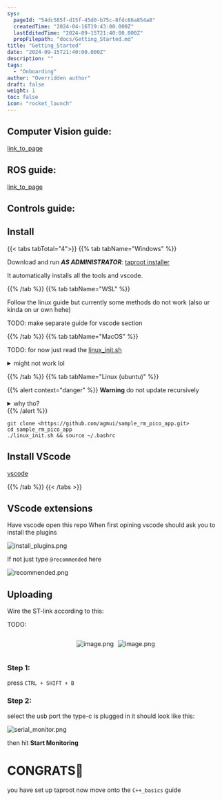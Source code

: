 ```yaml
---
sys:
  pageId: "54dc585f-d15f-45d0-b75c-8fdc66a854a8"
  createdTime: "2024-04-16T19:43:00.000Z"
  lastEditedTime: "2024-09-15T21:40:00.000Z"
  propFilepath: "docs/Getting_Started.md"
title: "Getting_Started"
date: "2024-09-15T21:40:00.000Z"
description: ""
tags:
  - "Onboarding"
author: "Overridden author"
draft: false
weight: 1
toc: false
icon: "rocket_launch"
---
```


## Computer Vision guide:

[link_to_page](86d45bc0-388b-4d26-8848-44f255f73d0e)

## ROS guide:

[link_to_page](3c76c1de-ec8f-46d6-8b0a-294005edc2d5)

## Controls guide:

## Install

{{< tabs tabTotal="4">}}
{{% tab tabName="Windows" %}}

Download and run _**AS ADMINISTRATOR**_: [taproot installer](https://github.com/Thornbots/TeachingFreshies/releases/tag/1.0)

It automatically installs all the tools and vscode.

{{% /tab %}}
{{% tab tabName="WSL" %}}

Follow the linux guide but currently some methods do not work (also ur kinda on ur own hehe)

TODO: make separate guide for vscode section

{{% /tab %}}
{{% tab tabName="MacOS" %}}

TODO: for now just read the [linux_init.sh](https://github.com/agmui/sample_rm_pico_app/blob/main/linux_init.sh)

<details>
<summary>might not work lol</summary>

`brew install libusb pkg-config`

Next install: [vscode](https://code.visualstudio.com/Download)

</details>

{{% /tab %}}
{{% tab tabName="Linux (ubuntu)" %}}

{{% alert context="danger" %}}
**Warning** do not update recursively
<details>
<summary>why tho?</summary>
There are some submodules that may go on for a while (like tinyusb) and I highly
recommend you don't need to get them.
If you want to see what submodules I update just look in `linux_init.sh`
</details>
{{% /alert %}}

```shell
git clone <https://github.com/agmui/sample_rm_pico_app.git>
cd sample_rm_pico_app
./linux_init.sh && source ~/.bashrc
```

## Install VScode

[vscode](https://code.visualstudio.com/Download)

{{% /tab %}}
{{< /tabs >}}

## VScode extensions

Have vscode open this repo
When first opining vscode should ask you to install the plugins

![install_plugins.png](https://prod-files-secure.s3.us-west-2.amazonaws.com/d518164a-d88e-44d1-a4ee-3adb3bd8bce0/89bd30f0-1825-4e77-867b-0a41ce370880/install_plugins.png?X-Amz-Algorithm=AWS4-HMAC-SHA256&X-Amz-Content-Sha256=UNSIGNED-PAYLOAD&X-Amz-Credential=ASIAZI2LB466RK4Z4CGC%2F20250306%2Fus-west-2%2Fs3%2Faws4_request&X-Amz-Date=20250306T181025Z&X-Amz-Expires=3600&X-Amz-Security-Token=IQoJb3JpZ2luX2VjEOn%2F%2F%2F%2F%2F%2F%2F%2F%2F%2FwEaCXVzLXdlc3QtMiJHMEUCIQCTBa%2FvvNMjtwWWAArIh%2FQ3C1UNlSdy%2FKLSkN%2Blxl8begIgYANNDxl%2FrYcnr65K7HLGoscdm7YeYmkqFbVnz2t7Mcsq%2FwMIMhAAGgw2Mzc0MjMxODM4MDUiDMbw5%2Bm%2B1GQmH5ohXyrcA1gH6yJCKaNgV4JsHCZJ9J6blvDULYbBNQVlVm2Rap2zN6JVnUqJHrXVyXzMJ0UpCHEn%2BTV6gY0MykNe0WTg0MEB4kb5WYWET%2BQLF9WgmfauVQmU2jqVd%2F7u7Ouhl8LTN1RQhylxbEQdydGhfYh04RAxWsM8X4poiMZzTYYCbwcL%2BVnf15slVw9TSqAFpmzz%2FDfSy6M38A5qV3DUe4DDeelG%2BOhyOQtdt7X84i1qOBNrjvuC5CkzFbo6B3qygQLPDI1n11m8nxgRbJEOWHSEZ4G%2FVBUBBFqqZ8Uz8gN4uZXLzqYc04lnB79qm6NfMIoQj9JeVca42%2BylN4fhfFvLuIAYhLGMk1Fnx5l0rLT0bmPx96ZYihd0NJ0MAsoIShP0OHwhtQImHn0tQt5vMweZAL4gsSCd09kQ9vwQ9OT18eHDZ3N%2B6ig4uKUcF3KKY7u8nwSpMTP7epW3Z7hCL6CHRiGFFzVGZPnCvV0UFN%2BYBohIJtXfgcHMgPDbozxhEmvTbV3syUO4h%2FzVUJD5i7%2FHAiTwbPU5fpAxJzaC2jlr%2FhwVsJoYSiOkyhIarAAXfRMxS%2FqqYfv477dUYeKNGo0S1qrIUKAJ4%2BT0%2BlYLAJpzxC8pf6R8%2FBihjmCvcJMBMJCup74GOqUBXyncfvUGpAjRbdI41dTYcvVGG6YB%2FMssRm6qt0%2FXf%2BFIPsgvW1yPtNXE1dq12lAE7i%2FIa15ewzNySz6EJp1SuLSYhpEVAvHvfVjzrEDYkwWpCjWUtwy8EmYwjc4hSmGXJuerazpAwxS%2BLYu1icO7Hle5RYauAKh9gGgRgKkeJ4Gc41r9jvDUxPcV9hg8Fxtw0sru0iGTVbdxUSsKC4GdUBA3VjTT&X-Amz-Signature=0834e8c5ad7a4649d05cf5071f9447e11259310b11a948ba14eb59b1289f40dc&X-Amz-SignedHeaders=host&x-id=GetObject)

If not just type `@recommended` here  

![recommended.png](https://prod-files-secure.s3.us-west-2.amazonaws.com/d518164a-d88e-44d1-a4ee-3adb3bd8bce0/61e661e9-5d85-4dfc-be0d-8d2097a5e793/recommended.png?X-Amz-Algorithm=AWS4-HMAC-SHA256&X-Amz-Content-Sha256=UNSIGNED-PAYLOAD&X-Amz-Credential=ASIAZI2LB466RK4Z4CGC%2F20250306%2Fus-west-2%2Fs3%2Faws4_request&X-Amz-Date=20250306T181025Z&X-Amz-Expires=3600&X-Amz-Security-Token=IQoJb3JpZ2luX2VjEOn%2F%2F%2F%2F%2F%2F%2F%2F%2F%2FwEaCXVzLXdlc3QtMiJHMEUCIQCTBa%2FvvNMjtwWWAArIh%2FQ3C1UNlSdy%2FKLSkN%2Blxl8begIgYANNDxl%2FrYcnr65K7HLGoscdm7YeYmkqFbVnz2t7Mcsq%2FwMIMhAAGgw2Mzc0MjMxODM4MDUiDMbw5%2Bm%2B1GQmH5ohXyrcA1gH6yJCKaNgV4JsHCZJ9J6blvDULYbBNQVlVm2Rap2zN6JVnUqJHrXVyXzMJ0UpCHEn%2BTV6gY0MykNe0WTg0MEB4kb5WYWET%2BQLF9WgmfauVQmU2jqVd%2F7u7Ouhl8LTN1RQhylxbEQdydGhfYh04RAxWsM8X4poiMZzTYYCbwcL%2BVnf15slVw9TSqAFpmzz%2FDfSy6M38A5qV3DUe4DDeelG%2BOhyOQtdt7X84i1qOBNrjvuC5CkzFbo6B3qygQLPDI1n11m8nxgRbJEOWHSEZ4G%2FVBUBBFqqZ8Uz8gN4uZXLzqYc04lnB79qm6NfMIoQj9JeVca42%2BylN4fhfFvLuIAYhLGMk1Fnx5l0rLT0bmPx96ZYihd0NJ0MAsoIShP0OHwhtQImHn0tQt5vMweZAL4gsSCd09kQ9vwQ9OT18eHDZ3N%2B6ig4uKUcF3KKY7u8nwSpMTP7epW3Z7hCL6CHRiGFFzVGZPnCvV0UFN%2BYBohIJtXfgcHMgPDbozxhEmvTbV3syUO4h%2FzVUJD5i7%2FHAiTwbPU5fpAxJzaC2jlr%2FhwVsJoYSiOkyhIarAAXfRMxS%2FqqYfv477dUYeKNGo0S1qrIUKAJ4%2BT0%2BlYLAJpzxC8pf6R8%2FBihjmCvcJMBMJCup74GOqUBXyncfvUGpAjRbdI41dTYcvVGG6YB%2FMssRm6qt0%2FXf%2BFIPsgvW1yPtNXE1dq12lAE7i%2FIa15ewzNySz6EJp1SuLSYhpEVAvHvfVjzrEDYkwWpCjWUtwy8EmYwjc4hSmGXJuerazpAwxS%2BLYu1icO7Hle5RYauAKh9gGgRgKkeJ4Gc41r9jvDUxPcV9hg8Fxtw0sru0iGTVbdxUSsKC4GdUBA3VjTT&X-Amz-Signature=4b1a0dcf7383ca3ee6b38501f5936598dacaf56bde7f0de58e1911d80ca686a0&X-Amz-SignedHeaders=host&x-id=GetObject)

## Uploading

Wire the ST-link according to this:

TODO:

<div style="display: flex;flex-direction: row; column-gap:10px; max-width: 630px;justify-content: center;">
<div>

![image.png](https://prod-files-secure.s3.us-west-2.amazonaws.com/d518164a-d88e-44d1-a4ee-3adb3bd8bce0/210ecb78-1116-4d7b-b9b7-2292f66fa2c2/image.png?X-Amz-Algorithm=AWS4-HMAC-SHA256&X-Amz-Content-Sha256=UNSIGNED-PAYLOAD&X-Amz-Credential=ASIAZI2LB466RJHWRPZ3%2F20250306%2Fus-west-2%2Fs3%2Faws4_request&X-Amz-Date=20250306T181029Z&X-Amz-Expires=3600&X-Amz-Security-Token=IQoJb3JpZ2luX2VjEOn%2F%2F%2F%2F%2F%2F%2F%2F%2F%2FwEaCXVzLXdlc3QtMiJHMEUCIA9v%2B1Vvo2XgGhrw7ryvdxQaXUxlzAsVD%2BbX55SVZOvMAiEAm6IJjgjusekL6MG0NSkh66kUBadzsftdyYUCzilQf3Mq%2FwMIMhAAGgw2Mzc0MjMxODM4MDUiDMpCvo5rMMCLfbfFRircAzCx04zXAmabaDvR1y63PgD59KK%2BSWDNhwOEoj6prJbl7FY9%2B1E3HyEpHRHEbsAAmgSK4ZjrOahMeOWJBwoPUQ55pVKVdluxY%2FiPRIHebCM5FaaFzE8s95rPutyarKMOw8Q4NPYAvKeSajsWBujNeHykydppMC06vb%2FCYHnmBN3NfiVUBUBY%2F4T8u4dzrxv2j%2BTelhbT1EOPR%2FAwjlGtt%2B37eXHp%2BmMh4ZCG7RPgQv%2BnHf5KRhACAkdt6chuz6J9oJi3zsXomszM2QkqR%2FgXuuJ7NPkX8U%2BTHMT5pqbzIPbiyltGpH7XpZzTiuxHZFqR04iLrQRM1s6lyiwzijzzTH0xiESEj8jPlaLVy9%2BDk5cZsqljYu8koj%2BQodK0Y9Sh3NnNOn%2B3DGqsjulJXidb8wE6nl1iDwCjw1ri9aN0ak8ZGb9Mi8MB7h2PAcvMgQP%2FwBgQBSDp87xj6i0b9mmW%2Fn%2FrdHUuYhU9HiGYON%2Bnb0DimKk7R1SrUBkJgvqI2ngM8Kd3Sl8LdwwGK%2FuntmoEu8NsEhUOqpFiCg5IBPZKzZXprsySPfvm1Dy%2FJlssiajXMEfZTXQKcEpMoKLdESViDlbZ%2BHhQFyb8V7the7cHeByQGyEn4jP0rVfejJx1MIeup74GOqUB9OrQ%2FadW8gK6nmP8K0Epm9viaJitV8Ivwdi7XEn94GfmuI5aQgaSZN7MgsDqN4dYOfs%2BynPh0VCZV7K13BOXsghQscjBOo7wP7sW6PQvjzEqowZWS%2F5cvRiTUsleipsvFzT7QDOqCKzgGNTzY275eqk4u%2BqL2tZJhzZUuvGqleZ%2B%2FoDjHFD1v%2Fl0I9wMFX32BfULPYUW1QlyKxzlgkUdKmDdQiO4&X-Amz-Signature=005c29ad854b5ffc47eb88e78e8dda56b9d3fd209d132718d9d12833509814ec&X-Amz-SignedHeaders=host&x-id=GetObject)

</div>
<div>

![image.png](https://prod-files-secure.s3.us-west-2.amazonaws.com/d518164a-d88e-44d1-a4ee-3adb3bd8bce0/33a0fd0f-8ca6-4a86-8e09-26e95ded1fff/image.png?X-Amz-Algorithm=AWS4-HMAC-SHA256&X-Amz-Content-Sha256=UNSIGNED-PAYLOAD&X-Amz-Credential=ASIAZI2LB466ZUUXNQCT%2F20250306%2Fus-west-2%2Fs3%2Faws4_request&X-Amz-Date=20250306T181029Z&X-Amz-Expires=3600&X-Amz-Security-Token=IQoJb3JpZ2luX2VjEOn%2F%2F%2F%2F%2F%2F%2F%2F%2F%2FwEaCXVzLXdlc3QtMiJGMEQCIBW4xiyXW3jesT5mvcJH9sZ9ZhyM4VUcPT7bcpfT9FCsAiACbCPVaD2BOblxldwxRin6YXtox0aL4Fl0Q0L3Drr%2FYCr%2FAwgyEAAaDDYzNzQyMzE4MzgwNSIMlTGkg3GY89YLGun%2BKtwDvaMRkRjHDetW%2BLWAqcuVE3%2B2Jw0MBfcvavxSj6LFLEwwC0Ycymq%2FE6%2BOcgtrYuNCY2xGSX82fmV1bCfqzIGyY3k5fFF5sU3%2BmYJyHuzLJZPxRHMEEvRTk7IP4GgdbVtN3ypO%2F3bRXgRR4dcBlkjl5wWoN0nQsAuOfLZYlYnLNNTF3LMID2jAHl1COnTS7MUo9gw%2Fn3viBHb7BjePYp180VRRBGJs3cVn2ASqYEv8bHkVszpZDe63Ye8gGcuSsWuAKpFmbPyl%2Byq3LYGY2F65VPqukdMB%2B0mBr8iGVuxR7qEb2hNsvKykmmG3TOEIuJady%2FymKn5nLQSl2txhNQWJ7EUYoIEa3rP9ehxYoWpgiYaLGrwyGZNxZxheIy%2BFt2pd%2ByNsni46jHE9M7mHb80UzA6ZX%2BkR69C3EEOo6aVtxSc%2FTo7N3nVrvLYJ1VDfvgv5knKVrPdDJy4QCXcJGxwMHSU74uGJd0S%2F3opaIkEFeYPN4zODUQKhQE8F3A4NEb15S9kE3Yz%2B50TAF1Aah6KGOksK%2B7bNA83eQl29O8oZ4dmeEIs3UkcDGbz2TWgUu4sHPRbb5XNfN%2Fqm13bpRrgajv8j7oSB1nAFMzklHc%2FZ4VSKy85xa50uKCp7UP0wjq6nvgY6pgEDiAHjyaAdE6V7lrg9qGrsGlW8zpqkMGapHaB3jN6ifv85jVqYrbxlrKGyF2JPxyPvjp5VHZBxGzkBzo62MvqiEFW2LREPXeBKKeeLLp3RTCzU%2FEFf1ZHR5knGW%2B12xnJSTOJZBhYI6l5%2BTIPUkM7JHYq%2BoP9zvRpc3I%2BSN4KelOxzcCNxLM%2BJLzOIJarFBRyuYui1WKSHb93m8QvG7CBzriIXBKMe&X-Amz-Signature=257d5917a0ef98d180001caca0a33ccb597eb1952913256d09e8be2e13907ea1&X-Amz-SignedHeaders=host&x-id=GetObject)

</div>
</div>

### Step 1:

press `CTRL + SHIFT + B`

### Step 2:

select the usb port the type-c is plugged in it should look like this:

![serial_monitor.png](https://prod-files-secure.s3.us-west-2.amazonaws.com/d518164a-d88e-44d1-a4ee-3adb3bd8bce0/f03f4774-05d4-4393-b6a0-d5efb6d315ab/serial_monitor.png?X-Amz-Algorithm=AWS4-HMAC-SHA256&X-Amz-Content-Sha256=UNSIGNED-PAYLOAD&X-Amz-Credential=ASIAZI2LB466RK4Z4CGC%2F20250306%2Fus-west-2%2Fs3%2Faws4_request&X-Amz-Date=20250306T181025Z&X-Amz-Expires=3600&X-Amz-Security-Token=IQoJb3JpZ2luX2VjEOn%2F%2F%2F%2F%2F%2F%2F%2F%2F%2FwEaCXVzLXdlc3QtMiJHMEUCIQCTBa%2FvvNMjtwWWAArIh%2FQ3C1UNlSdy%2FKLSkN%2Blxl8begIgYANNDxl%2FrYcnr65K7HLGoscdm7YeYmkqFbVnz2t7Mcsq%2FwMIMhAAGgw2Mzc0MjMxODM4MDUiDMbw5%2Bm%2B1GQmH5ohXyrcA1gH6yJCKaNgV4JsHCZJ9J6blvDULYbBNQVlVm2Rap2zN6JVnUqJHrXVyXzMJ0UpCHEn%2BTV6gY0MykNe0WTg0MEB4kb5WYWET%2BQLF9WgmfauVQmU2jqVd%2F7u7Ouhl8LTN1RQhylxbEQdydGhfYh04RAxWsM8X4poiMZzTYYCbwcL%2BVnf15slVw9TSqAFpmzz%2FDfSy6M38A5qV3DUe4DDeelG%2BOhyOQtdt7X84i1qOBNrjvuC5CkzFbo6B3qygQLPDI1n11m8nxgRbJEOWHSEZ4G%2FVBUBBFqqZ8Uz8gN4uZXLzqYc04lnB79qm6NfMIoQj9JeVca42%2BylN4fhfFvLuIAYhLGMk1Fnx5l0rLT0bmPx96ZYihd0NJ0MAsoIShP0OHwhtQImHn0tQt5vMweZAL4gsSCd09kQ9vwQ9OT18eHDZ3N%2B6ig4uKUcF3KKY7u8nwSpMTP7epW3Z7hCL6CHRiGFFzVGZPnCvV0UFN%2BYBohIJtXfgcHMgPDbozxhEmvTbV3syUO4h%2FzVUJD5i7%2FHAiTwbPU5fpAxJzaC2jlr%2FhwVsJoYSiOkyhIarAAXfRMxS%2FqqYfv477dUYeKNGo0S1qrIUKAJ4%2BT0%2BlYLAJpzxC8pf6R8%2FBihjmCvcJMBMJCup74GOqUBXyncfvUGpAjRbdI41dTYcvVGG6YB%2FMssRm6qt0%2FXf%2BFIPsgvW1yPtNXE1dq12lAE7i%2FIa15ewzNySz6EJp1SuLSYhpEVAvHvfVjzrEDYkwWpCjWUtwy8EmYwjc4hSmGXJuerazpAwxS%2BLYu1icO7Hle5RYauAKh9gGgRgKkeJ4Gc41r9jvDUxPcV9hg8Fxtw0sru0iGTVbdxUSsKC4GdUBA3VjTT&X-Amz-Signature=2324b3cd420412ee966f63a20fbec4c24f41689a8f98262b4b89c4b2fdc436db&X-Amz-SignedHeaders=host&x-id=GetObject)

then hit **Start Monitoring**

# CONGRATS🎉

you have set up taproot now move onto the `C++_basics` guide
